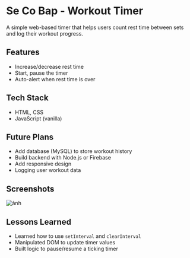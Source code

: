 # Se Co Bap - Workout Timer

 A simple web-based timer that helps users count rest time between sets and log their workout progress.

##  Features

- Increase/decrease rest time
- Start, pause the timer
- Auto-alert when rest time is over

##  Tech Stack

- HTML, CSS
- JavaScript (vanilla)

##  Future Plans

- Add database (MySQL) to store workout history
- Build backend with Node.js or Firebase
- Add responsive design
- Logging user workout data

  

##  Screenshots

![ảnh](https://github.com/user-attachments/assets/22593fab-80ce-480c-bc03-6805fcb3b498)


##  Lessons Learned

- Learned how to use `setInterval` and `clearInterval`
- Manipulated DOM to update timer values
- Built logic to pause/resume a ticking timer
